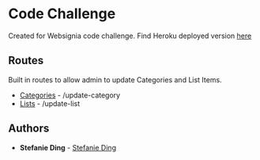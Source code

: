 # Code Challenge

Created for Websignia code challenge.
Find Heroku deployed version [here](https://websignia-challenge.herokuapp.com/)

## Routes

Built in routes to allow admin to update Categories and List Items.

* [Categories](https://websignia-challenge.herokuapp.com/update-category) - /update-category
* [Lists](https://websignia-challenge.herokuapp.com/update-list) - /update-list

## Authors

* **Stefanie Ding** - [Stefanie Ding](https://github.com/StefanieDing)